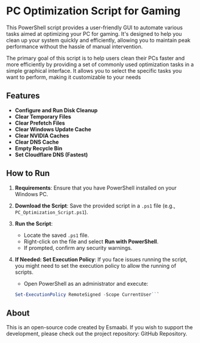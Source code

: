 # PC Optimization Script for Gaming

This PowerShell script provides a user-friendly GUI to automate various tasks aimed at optimizing your PC for gaming. It's designed to help you clean up your system quickly and efficiently, allowing you to maintain peak performance without the hassle of manual intervention.

The primary goal of this script is to help users clean their PCs faster and more efficiently by providing a set of commonly used optimization tasks in a simple graphical interface. It allows you to select the specific tasks you want to perform, making it customizable to your needs

## Features

- **Configure and Run Disk Cleanup**
- **Clear Temporary Files**
- **Clear Prefetch Files**
- **Clear Windows Update Cache**
- **Clear NVIDIA Caches**
- **Clear DNS Cache**
- **Empty Recycle Bin**
- **Set Cloudflare DNS (Fastest)**

## How to Run

1. **Requirements**: Ensure that you have PowerShell installed on your Windows PC.

2. **Download the Script**: Save the provided script in a `.ps1` file (e.g., `PC_Optimization_Script.ps1`).

3. **Run the Script**: 
   - Locate the saved `.ps1` file.
   - Right-click on the file and select **Run with PowerShell**.
   - If prompted, confirm any security warnings.

4. **If Needed: Set Execution Policy**: If you face issues running the script, you might need to set the execution policy to allow the running of scripts. 
   - Open PowerShell as an administrator and execute:
   ```powershell
   Set-ExecutionPolicy RemoteSigned -Scope CurrentUser```

## About

This is an open-source code created by Esmaabi. If you wish to support the development, please check out the project repository: GitHub Repository.
